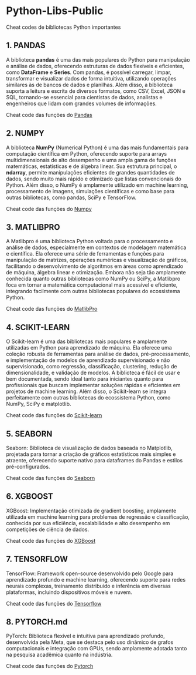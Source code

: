 # Python-Libs-Public
 Cheat codes de bibliotecas Python importantes
 
## 1. PANDAS
A biblioteca **pandas** é uma das mais populares do Python para manipulação e análise de dados, oferecendo estruturas de dados flexíveis e eficientes, como **DataFrame** e **Series**. Com pandas, é possível carregar, limpar, transformar e visualizar dados de forma intuitiva, utilizando operações similares às de bancos de dados e planilhas. Além disso, a biblioteca suporta a leitura e escrita de diversos formatos, como CSV, Excel, JSON e SQL, tornando-se essencial para cientistas de dados, analistas e engenheiros que lidam com grandes volumes de informações.

Cheat code das funções do [Pandas](https://github.com/ML-Passionate/Python-Libs-Public/blob/main/Pandas.MD)

## 2. NUMPY
A biblioteca **NumPy** (Numerical Python) é uma das mais fundamentais para computação científica em Python, oferecendo suporte para arrays multidimensionais de alto desempenho e uma ampla gama de funções matemáticas, estatísticas e de álgebra linear. Sua estrutura principal, o **ndarray**, permite manipulações eficientes de grandes quantidades de dados, sendo muito mais rápido e otimizado que listas convencionais do Python. Além disso, o NumPy é amplamente utilizado em machine learning, processamento de imagens, simulações científicas e como base para outras bibliotecas, como pandas, SciPy e TensorFlow.

Cheat code das funções do [Numpy](https://github.com/ML-Passionate/Python-Libs-Public/blob/main/Numpy.MD)

## 3. MATLIBPRO
A Matlibpro é uma biblioteca Python voltada para o processamento e análise de dados, especialmente em contextos de modelagem matemática e científica. Ela oferece uma série de ferramentas e funções para manipulação de matrizes, operações numéricas e visualização de gráficos, facilitando o desenvolvimento de algoritmos em áreas como aprendizado de máquina, álgebra linear e otimização. Embora não seja tão amplamente conhecida quanto outras bibliotecas como NumPy ou SciPy, a Matlibpro foca em tornar a matemática computacional mais acessível e eficiente, integrando facilmente com outras bibliotecas populares do ecossistema Python.

Cheat code das funções do [MatlibPro](https://github.com/ML-Passionate/Python-Libs-Public/blob/main/Matlibpro.MD)

## 4. SCIKIT-LEARN
O Scikit-learn é uma das bibliotecas mais populares e amplamente utilizadas em Python para aprendizado de máquina. Ela oferece uma coleção robusta de ferramentas para análise de dados, pré-processamento, e implementação de modelos de aprendizado supervisionado e não supervisionado, como regressão, classificação, clustering, redução de dimensionalidade, e validação de modelos. A biblioteca é fácil de usar e bem documentada, sendo ideal tanto para iniciantes quanto para profissionais que buscam implementar soluções rápidas e eficientes em projetos de machine learning. Além disso, o Scikit-learn se integra perfeitamente com outras bibliotecas do ecossistema Python, como NumPy, SciPy e matplotlib.

Cheat code das funções do [Scikit-learn](https://github.com/ML-Passionate/Python-Libs-Public/blob/main/Scikit-Learn.MD)

## 5. SEABORN
Seaborn: Biblioteca de visualização de dados baseada no Matplotlib, projetada para tornar a criação de gráficos estatísticos mais simples e atraente, oferecendo suporte nativo para dataframes do Pandas e estilos pré-configurados.

Cheat code das funções do [Seaborn](https://github.com/ML-Passionate/Python-Libs-Public/blob/main/Seaborn.MD)

## 6. XGBOOST
XGBoost: Implementação otimizada de gradient boosting, amplamente utilizada em machine learning para problemas de regressão e classificação, conhecida por sua eficiência, escalabilidade e alto desempenho em competições de ciência de dados.

Cheat code das funções do [XGBoost](https://github.com/ML-Passionate/Python-Libs-Public/blob/main/XGBoost.MD)

## 7. TENSORFLOW
TensorFlow: Framework open-source desenvolvido pelo Google para aprendizado profundo e machine learning, oferecendo suporte para redes neurais complexas, treinamento distribuído e inferência em diversas plataformas, incluindo dispositivos móveis e nuvem.

Cheat code das funções do [Tensorflow](https://github.com/ML-Passionate/Python-Libs-Public/blob/main/Tensorflow.MD)

## 8. PYTORCH.md
PyTorch: Biblioteca flexível e intuitiva para aprendizado profundo, desenvolvida pela Meta, que se destaca pelo uso dinâmico de grafos computacionais e integração com GPUs, sendo amplamente adotada tanto na pesquisa acadêmica quanto na indústria.

Cheat code das funções do [Pytorch](https://github.com/ML-Passionate/Python-Libs-Public/blob/main/Pytorch.MD)

